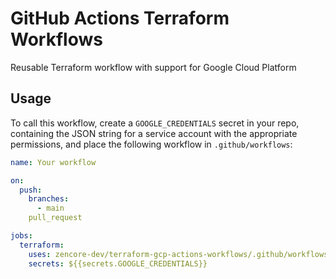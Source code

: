 # GitHub Actions Terraform Workflows
Reusable Terraform workflow with support for Google Cloud Platform

## Usage
To call this workflow, create a `GOOGLE_CREDENTIALS` secret in your repo, containing the JSON string for a service account with the appropriate permissions, and place the following workflow in `.github/workflows`:
```yaml
name: Your workflow

on:
  push:
    branches:
      - main
    pull_request

jobs:
  terraform:
    uses: zencore-dev/terraform-gcp-actions-workflows/.github/workflows/terraform.yml@main
    secrets: ${{secrets.GOOGLE_CREDENTIALS}}
```
